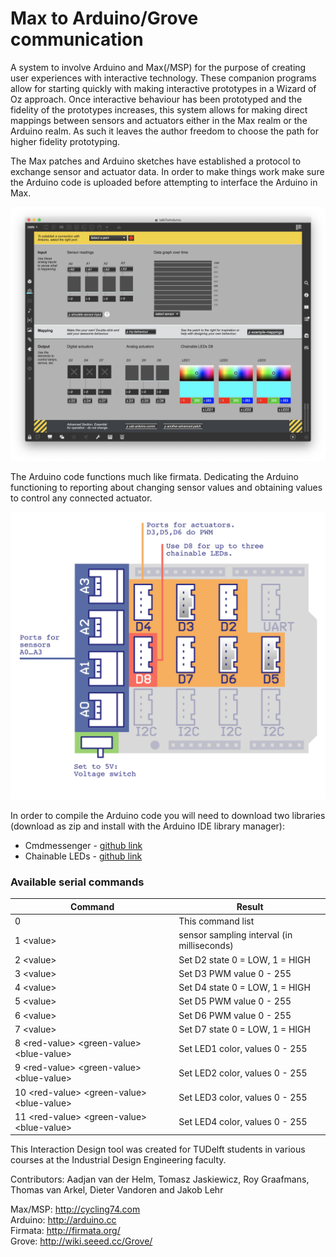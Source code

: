 # Max to Arduino/Grove communication
A system to involve Arduino and Max(/MSP) for the purpose of creating user experiences with interactive technology. These companion programs allow for starting quickly with making interactive prototypes in a Wizard of Oz approach. Once interactive behaviour has been prototyped and the fidelity of the prototypes increases, this system allows for making direct mappings between sensors and actuators either in the Max realm or the Arduino realm. As such it leaves the author freedom to choose the path for higher fidelity prototyping.

The Max patches and Arduino sketches have established a protocol to exchange sensor and actuator data. In order to make things work make sure the Arduino code is uploaded before attempting to interface the Arduino in Max.

![Example](max-woz-interface-screenshot.png?raw=true "Woz interface in Max patch")

The Arduino code functions much like firmata. Dedicating the Arduino functioning to reporting about changing sensor values and obtaining values to control any connected actuator.

![Example](grove-diagram.png?raw=true "Grove Base Shield connections")

In order to compile the Arduino code you will need to download two libraries (download as zip and install with the Arduino IDE library manager):
- Cmdmessenger - [github link](https://github.com/thijse/Arduino-CmdMessenger)
- Chainable LEDs - [github link](https://github.com/pjpmarques/ChainableLED)

### Available serial commands

| Command                                         | Result                                     |
|-------------------------------------------------|--------------------------------------------|
| 0                                               | This command list                          |
| 1  \<value\>                                    | sensor sampling interval (in milliseconds) |
| 2  \<value\>                                    | Set D2 state 0 = LOW, 1 = HIGH             |
| 3  \<value\>                                    | Set D3 PWM value 0 - 255                   |
| 4  \<value\>                                    | Set D4 state 0 = LOW, 1 = HIGH             |
| 5  \<value\>                                    | Set D5 PWM value 0 - 255                   |
| 6  \<value\>                                    | Set D6 PWM value 0 - 255                   |
| 7  \<value\>                                    | Set D7 state 0 = LOW, 1 = HIGH             |
| 8  \<red-value\> \<green-value\> \<blue-value\> | Set LED1 color, values 0 - 255             |
| 9  \<red-value\> \<green-value\> \<blue-value\> | Set LED2 color, values 0 - 255             |
| 10 \<red-value\> \<green-value\> \<blue-value\> | Set LED3 color, values 0 - 255             |
| 11 \<red-value\> \<green-value\> \<blue-value\> | Set LED4 color, values 0 - 255             |

This Interaction Design tool was created for TUDelft students in various courses at the Industrial Design Engineering faculty.

Contributors:
Aadjan van der Helm, Tomasz Jaskiewicz, Roy Graafmans, Thomas van Arkel, Dieter Vandoren and Jakob Lehr

Max/MSP: http://cycling74.com  
Arduino: http://arduino.cc  
Firmata: http://firmata.org/  
Grove: http://wiki.seeed.cc/Grove/  